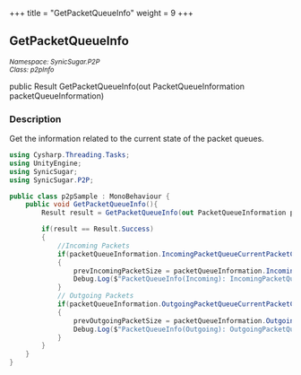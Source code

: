 +++
title = "GetPacketQueueInfo"
weight = 9
+++
## GetPacketQueueInfo
<small>*Namespace: SynicSugar.P2P* <br>
*Class: p2pInfo* </small>

public Result GetPacketQueueInfo(out PacketQueueInformation packetQueueInformation)


### Description
Get the information related to the current state of the packet queues. 


```cs
using Cysharp.Threading.Tasks;
using UnityEngine;
using SynicSugar;
using SynicSugar.P2P;

public class p2pSample : MonoBehaviour {
    public void GetPacketQueueInfo(){
        Result result = GetPacketQueueInfo(out PacketQueueInformation packetQueueInformation);

        if(result == Result.Success)
        {
            //Incoming Packets
            if(packetQueueInformation.IncomingPacketQueueCurrentPacketCount != prevIncomingPacketSize)
            {
                prevIncomingPacketSize = packetQueueInformation.IncomingPacketQueueCurrentPacketCount;
                Debug.Log($"PacketQueueInfo(Incoming): IncomingPacketQueueCurrentSizeBytes: {packetQueueInformation.IncomingPacketQueueCurrentSizeBytes} / IncomingPacketQueueCurrentPacketCount: {packetQueueInformation.IncomingPacketQueueCurrentPacketCount} / IncomingPacketQueueMaxSizeBytes: {packetQueueInformation.IncomingPacketQueueMaxSizeBytes}");   
            }
            // Outgoing Packets
            if(packetQueueInformation.OutgoingPacketQueueCurrentPacketCount != prevOutgoingPacketSize)
            {
                prevOutgoingPacketSize = packetQueueInformation.OutgoingPacketQueueCurrentPacketCount;
                Debug.Log($"PacketQueueInfo(Outgoing): OutgoingPacketQueueCurrentSizeBytes: {packetQueueInformation.OutgoingPacketQueueCurrentSizeBytes} / OutgoingPacketQueueCurrentPacketCount: {packetQueueInformation.OutgoingPacketQueueCurrentPacketCount} / OutgoingPacketQueueMaxSizeBytes: {packetQueueInformation.OutgoingPacketQueueMaxSizeBytes}");
            }
        }
    }
}
```